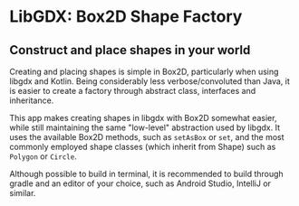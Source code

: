 # LibGDX: Box2D Shape Factory
## Construct and place shapes in your world

Creating and placing shapes is simple in Box2D, particularly when using libgdx and Kotlin. Being considerably less verbose/convoluted than Java, it is easier to create a factory through abstract class, interfaces and inheritance.

This app makes creating shapes in libgdx with Box2D somewhat easier, while still maintaining the same "low-level" abstraction used by libgdx. It uses the available Box2D methods, such as ```setAsBox``` or ```set```, and the most commonly employed shape classes (which inherit from Shape) such as ```Polygon``` or ```Circle```.

Although possible to build in terminal, it is recommended to build through gradle and an editor of your choice, such as Android Studio, IntelliJ or similar.   
